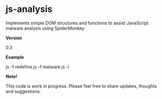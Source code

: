 js-analysis
===========

Implements simple DOM structures and functions to assist JavaScript malware analysis using SpiderMonkey.

**Version**

0.3

**Example**

js -f redefine.js -f malware.js -i

**Note!**

This code is work in progress. Please feel free to share updates, thoughts and suggestions.
